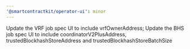 ```yaml
---
'@smartcontractkit/operator-ui': minor
---
```


Update the VRF job spec UI to include vrfOwnerAddress; Update the BHS job spec UI to include coordinatorV2PlusAddress, trustedBlockhashStoreAddress and trustedBlockhashStoreBatchSize
